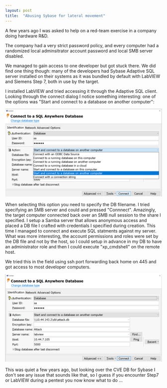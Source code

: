 ```yaml
---
layout: post
title:  "Abusing Sybase for lateral movement"
---
```


A few years ago I was asked to help on a red-team exercise in a company doing hardware R&D.

The company had a very strict password policy, and every computer had a randomized local adminsitrator account password and local SMB server disabled.

We managed to gain access to one developer but got stuck there. We did find one thing though: many of the developers had Sybase Adaptive SQL server installed on their systems as it was bundled by default with LabVIEW and Siemens Step 7, both in use by the target.

I installed LabVIEW and tried accessing it through the Adaptive SQL client. Looking through the connect dialog I notice something interesting: one of the options was \"Start and connect to a database on another computer\":

![Sybase connect dialog](/images/sybase2.png)

When selecting this option you need to specify the DB filename. I tried specifying an SMB server and could and pressed \"Connnect\". Amazingly, the target computer connected back over an SMB null session to the share I specified. I setup a Samba server that allows anonymous access and placed a DB file I crafted with credentials I specified during creation. This time I managed to connect and execute SQL statments against my server. What was more interesting, the account permissions and roles were set by the DB file and not by the host, so I could setup in advance in my DB to have an administrator role and then I could execute \"xp_cmdshell\" on the remote host. 

We tried this in the field using ssh port forwarding back home on 445 and got access to most developer computers.

![Sybase login dialog](/images/sybase.png)

This was quiet a few years ago, but looking over the CVE DB for Sybase I don\'t see any issue that sounds like that, so I guess if you encounter Step7 or LabVIEW during a pentest you now know what to do ...

